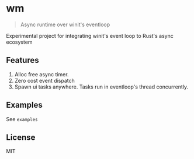 # wm
> Async runtime over winit's eventloop

Experimental project for integrating winit's event loop to Rust's async ecosystem

## Features
1. Alloc free async timer.
2. Zero cost event dispatch
3. Spawn ui tasks anywhere. Tasks run in eventloop's thread concurrently.

## Examples
See `examples`

## License
MIT
